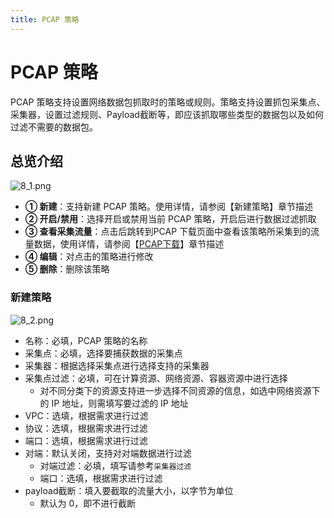 ```yaml
---
title: PCAP 策略
---
```


# PCAP 策略

PCAP 策略支持设置网络数据包抓取时的策略或规则。策略支持设置抓包采集点、采集器，设置过滤规则、Payload截断等，即应该抓取哪些类型的数据包以及如何过滤不需要的数据包。

## 总览介绍

![8_1.png](https://yunshan-guangzhou.oss-cn-beijing.aliyuncs.com/pub/pic/20230920650ac6b204ac3.png)

- **① 新建**：支持新建 PCAP 策略。使用详情，请参阅【新建策略】章节描述
- **② 开启/禁用**：选择开启或禁用当前 PCAP 策略，开启后进行数据过滤抓取
- **③ 查看采集流量**：点击后跳转到PCAP 下载页面中查看该策略所采集到的流量数据，使用详情，请参阅【[PCAP下载](09-pcap_download.md)】章节描述
- **④ 编辑**：对点击的策略进行修改
- **⑤ 删除**：删除该策略

### 新建策略

![8_2.png](https://yunshan-guangzhou.oss-cn-beijing.aliyuncs.com/pub/pic/20230920650ac6b31a676.png)

- 名称：必填，PCAP 策略的名称
- 采集点：必填，选择要捕获数据的采集点
- 采集器：根据选择采集点进行选择支持的采集器
- 采集点过滤：必填，可在计算资源、网络资源、容器资源中进行选择
  - 对不同分类下的资源支持进一步选择不同资源的信息，如选中网络资源下的 IP 地址，则需填写要过滤的 IP 地址
- VPC：选填，根据需求进行过滤
- 协议：选填，根据需求进行过滤
- 端口：选填，根据需求进行过滤
- 对端：默认关闭，支持对对端数据进行过滤
  - 对端过滤：必填，填写请参考`采集器过滤`
  - 端口：选填，根据需求进行过滤
- payload截断：填入要截取的流量大小，以字节为单位
  - 默认为 0，即不进行截断
